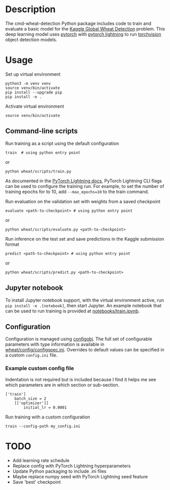 # Description

The cmd-wheat-detection Python package includes code to train and evaluate a basic model for the [Kaggle Global Wheat Detection](https://www.kaggle.com/c/global-wheat-detection/overview) problem. This deep learning model uses [pytorch](https://pytorch.org/) with [pytorch lightning](https://www.pytorchlightning.ai/) to run [torchvision](https://pytorch.org/vision/stable/index.html) object detection models.

# Usage

Set up virtual environment
```
python3 -m venv venv
source venv/bin/activate
pip install --upgrade pip
pip install -e .
```

Activate virtual environment
```
source venv/bin/activate
```

## Command-line scripts
Run training as a script using the default configuration
```
train  # using python entry point
```
or
```
python wheat/scripts/train.py
```

As documented in the [PyTorch Lightning docs](https://pytorch-lightning.readthedocs.io/en/latest/common/trainer.html#trainer-flags), PyTorch Lightning CLI flags can be used to configure the training run. For example, to set the number of training epochs for to 10, add `--max_epochs=10` to the train command.

Run evaluation on the validation set with weights from a saved checkpoint
```
evaluate <path-to-checkpoint> # using python entry point
```
or
```
python wheat/scripts/evaluate.py <path-to-checkpoint>
```

Run inference on the test set and save predictions in the Kaggle submission format
```
predict <path-to-checkpoint> # using python entry point
```
or
```
python wheat/scripts/predict.py <path-to-checkpoint>
```

## Jupyter notebook
To install Jupyter notebook support, with the virtual environment active, run `pip install -e .[notebook]`, then start Jupyter. An example notebook that can be used to run training is provided at [notebooks/train.ipynb](notebooks/train.ipynb).

## Configuration

Configuration is managed using [configobj](https://configobj.readthedocs.io/en/latest/configobj.html). The full set of configurable parameters with type information is available in [wheat/config/configspec.ini]([wheat/config/configspec.ini]). Overrides to default values can be specified in a custom `config.ini` file.

### Example custom config file
Indentation is not required but is included because I find it helps me see which parameters are in which section or sub-section.
```
['train']
    batch_size = 2
    [['optimizer']]
        initial_lr = 0.0001
```

Run training with a custom configuration
```
train --config-path my_config.ini
```

# TODO
* Add learning rate schedule
* Replace config with PyTorch Lightning hyperparameters
* Update Python packaging to include .ini files
* Maybe replace numpy seed with PyTorch Lightning seed feature
* Save 'best' checkpoint
